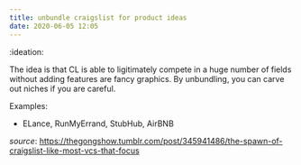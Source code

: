 ```yaml
---
title: unbundle craigslist for product ideas
date: 2020-06-05 12:05
---
```


:ideation:

The idea is that CL is able to ligitimately compete in a huge number of fields
without adding features are fancy graphics. By unbundling, you can carve out niches
if you are careful.

Examples:

- ELance, RunMyErrand, StubHub, AirBNB

*source*:
https://thegongshow.tumblr.com/post/345941486/the-spawn-of-craigslist-like-most-vcs-that-focus
